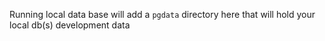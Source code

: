 Running local data base will add a `pgdata` directory here that will hold your local db(s) development data
